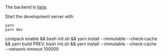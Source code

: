 The backend is [here](https://github.com/zanjeel/3D-Chatbot-Zoe-Backend).

Start the development server with
```
yarn
yarn dev
```
corepack enable && bash init.sh && yarn install --immutable --check-cache && yarn build
PREV:
bash init.sh && yarn install --immutable --check-cache --network-timeout 100000
